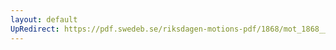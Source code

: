 ```yaml
---
layout: default
UpRedirect: https://pdf.swedeb.se/riksdagen-motions-pdf/1868/mot_1868__ak__00211.pdf
---
```

